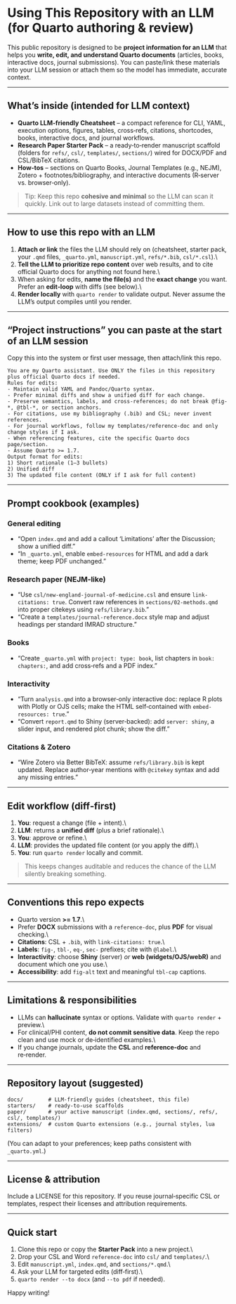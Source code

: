 # Using This Repository with an LLM (for Quarto authoring & review)

This public repository is designed to be **project information for an LLM** that helps you **write, edit, and understand Quarto documents** (articles, books, interactive docs, journal submissions). You can paste/link these materials into your LLM session or attach them so the model has immediate, accurate context.

------------------------------------------------------------------------

## What’s inside (intended for LLM context)

-   **Quarto LLM‑friendly Cheatsheet** – a compact reference for CLI, YAML, execution options, figures, tables, cross‑refs, citations, shortcodes, books, interactive docs, and journal workflows.
-   **Research Paper Starter Pack** – a ready‑to‑render manuscript scaffold (folders for `refs/`, `csl/`, `templates/`, `sections/`) wired for DOCX/PDF and CSL/BibTeX citations.
-   **How‑tos** – sections on Quarto Books, Journal Templates (e.g., NEJM), Zotero + footnotes/bibliography, and interactive documents (R‑server vs. browser‑only).

> Tip: Keep this repo **cohesive and minimal** so the LLM can scan it quickly. Link out to large datasets instead of committing them.

------------------------------------------------------------------------

## How to use this repo with an LLM

1.  **Attach or link** the files the LLM should rely on (cheatsheet, starter pack, your `.qmd` files, `_quarto.yml`, `manuscript.yml`, `refs/*.bib`, `csl/*.csl`).\
2.  **Tell the LLM to prioritize repo content** over web results, and to cite official Quarto docs for anything not found here.\
3.  When asking for edits, **name the file(s)** and the **exact change** you want. Prefer an **edit‑loop** with diffs (see below).\
4.  **Render locally** with `quarto render` to validate output. Never assume the LLM’s output compiles until you render.

------------------------------------------------------------------------

## “Project instructions” you can paste at the start of an LLM session

Copy this into the system or first user message, then attach/link this repo.

``` text
You are my Quarto assistant. Use ONLY the files in this repository plus official Quarto docs if needed.
Rules for edits:
- Maintain valid YAML and Pandoc/Quarto syntax.
- Prefer minimal diffs and show a unified diff for each change.
- Preserve semantics, labels, and cross-references; do not break @fig-*, @tbl-*, or section anchors.
- For citations, use my bibliography (.bib) and CSL; never invent references.
- For journal workflows, follow my templates/reference-doc and only change styles if I ask.
- When referencing features, cite the specific Quarto docs page/section.
- Assume Quarto >= 1.7.
Output format for edits:
1) Short rationale (1–3 bullets)
2) Unified diff
3) The updated file content (ONLY if I ask for full content)
```

------------------------------------------------------------------------

## Prompt cookbook (examples)

### General editing

-   “Open `index.qmd` and add a callout ‘Limitations’ after the Discussion; show a unified diff.”
-   “In `_quarto.yml`, enable `embed-resources` for HTML and add a dark theme; keep PDF unchanged.”

### Research paper (NEJM‑like)

-   “Use `csl/new-england-journal-of-medicine.csl` and ensure `link-citations: true`. Convert raw references in `sections/02-methods.qmd` into proper citekeys using `refs/library.bib`.”
-   “Create a `templates/journal-reference.docx` style map and adjust headings per standard IMRAD structure.”

### Books

-   “Create `_quarto.yml` with `project: type: book`, list chapters in `book: chapters:`, and add cross‑refs and a PDF index.”

### Interactivity

-   “Turn `analysis.qmd` into a browser‑only interactive doc: replace R plots with Plotly or OJS cells; make the HTML self‑contained with `embed-resources: true`.”
-   “Convert `report.qmd` to Shiny (server‑backed): add `server: shiny`, a slider input, and rendered plot chunk; show the diff.”

### Citations & Zotero

-   “Wire Zotero via Better BibTeX: assume `refs/library.bib` is kept updated. Replace author‑year mentions with `@citekey` syntax and add any missing entries.”

------------------------------------------------------------------------

## Edit workflow (diff‑first)

1.  **You**: request a change (file + intent).\
2.  **LLM**: returns a **unified diff** (plus a brief rationale).\
3.  **You**: approve or refine.\
4.  **LLM**: provides the updated file content (or you apply the diff).\
5.  **You**: run `quarto render` locally and commit.

> This keeps changes auditable and reduces the chance of the LLM silently breaking something.

------------------------------------------------------------------------

## Conventions this repo expects

-   Quarto version **\>= 1.7**.\
-   Prefer **DOCX** submissions with a `reference-doc`, plus **PDF** for visual checking.\
-   **Citations**: CSL + `.bib`, with `link-citations: true`.\
-   **Labels**: `fig-`, `tbl-`, `eq-`, `sec-` prefixes; cite with `@label`.\
-   **Interactivity**: choose **Shiny** (server) *or* **web (widgets/OJS/webR)** and document which one you use.\
-   **Accessibility**: add `fig-alt` text and meaningful `tbl-cap` captions.

------------------------------------------------------------------------

## Limitations & responsibilities

-   LLMs can **hallucinate** syntax or options. Validate with `quarto render` + preview.\
-   For clinical/PHI content, **do not commit sensitive data**. Keep the repo clean and use mock or de‑identified examples.\
-   If you change journals, update the **CSL** and **reference‑doc** and re‑render.

------------------------------------------------------------------------

## Repository layout (suggested)

```         
docs/        # LLM‑friendly guides (cheatsheet, this file)
starters/    # ready‑to‑use scaffolds
paper/       # your active manuscript (index.qmd, sections/, refs/, csl/, templates/)
extensions/  # custom Quarto extensions (e.g., journal styles, lua filters)
```

(You can adapt to your preferences; keep paths consistent with `_quarto.yml`.)

------------------------------------------------------------------------

## License & attribution

Include a LICENSE for this repository. If you reuse journal‑specific CSL or templates, respect their licenses and attribution requirements.

------------------------------------------------------------------------

## Quick start

1.  Clone this repo or copy the **Starter Pack** into a new project.\
2.  Drop your CSL and Word `reference-doc` into `csl/` and `templates/`.\
3.  Edit `manuscript.yml`, `index.qmd`, and `sections/*.qmd`.\
4.  Ask your LLM for targeted edits (diff‑first).\
5.  `quarto render --to docx` (and `--to pdf` if needed).

Happy writing!